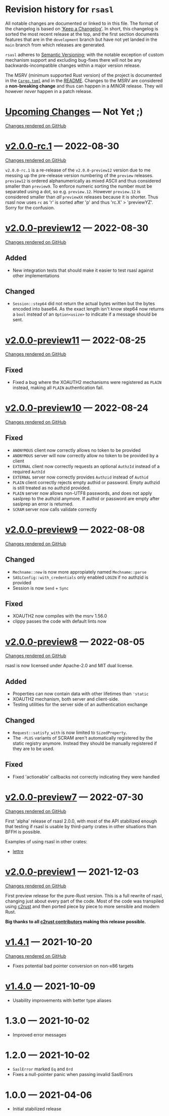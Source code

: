 # Revision history for `rsasl`

All notable changes are documented or linked to in this file. The format of the changelog is based on 
['Keep a Changelog'](https://keepachangelog.com/en/1.0.0/). In short, this changelog is sorted the most recent
release at the top, and the first section documents features that are in the `development` 
branch but have not yet landed in the `main` branch from which releases are generated.

`rsasl` adheres to [Semantic Versioning](https://semver.org/spec/v2.0.0.html); with 
the notable exception of custom mechanism support and excluding 
bug-fixes there will not be any backwards-incompatible changes within a major version release.

The MSRV (minimum supported Rust version) of the project is documented in the [`Cargo.toml`](Cargo.toml) and in the 
[README](README.md). Changes to the MSRV are considered a **non-breaking change** and thus can happen in a *MINOR* 
release. They will however *never* happen in a patch release.

<!-- next-header -->
# [Upcoming Changes] — Not Yet ;)

[Changes rendered on GitHub][Upcoming/diff]


# [v2.0.0-rc.1] — 2022-08-30

[Changes rendered on GitHub][v2.0.0-rc.1/diff]

`v2.0.0-rc.1` is a re-release of the `v2.0.0-preview12` version due to me messing up the pre-release version 
numbering of the `preview` releases. `preview12` is ordered alphanumerically as mixed ASCII and thus considered smaller 
than `preview9`. To enforce numeric sorting the number must be separated using a dot, so e.g. `preview.12`. However 
`preview.12` is considered smaller than *all* `previewXX` releases because it is shorter. Thus rsasl now uses `rc` 
as 'r' is sorted after 'p' and thus 'rc.X' > 'previewYZ'. Sorry for the confusion.

# [v2.0.0-preview12] — 2022-08-30

[Changes rendered on GitHub][v2.0.0-preview12/diff]

## Added
- New integration tests that should make it easier to test rsasl against other implementations

## Changed
- `Session::step64` did not return the actual bytes written but the bytes encoded into base64. As the exact length 
  isn't know step64 now returns a `bool` instead of an `Option<usize>` to indicate if a message should be sent.


# [v2.0.0-preview11] — 2022-08-25

[Changes rendered on GitHub][v2.0.0-preview11/diff]

## Fixed
- Fixed a bug where the XOAUTH2 mechanisms were registered as `PLAIN` instead, making all `PLAIN` authentication fail.

# [v2.0.0-preview10] — 2022-08-24

[Changes rendered on GitHub][v2.0.0-preview10/diff]

## Fixed
- `ANONYMOUS` client now correctly allows no token to be provided
- `ANONYMOUS` server will now correctly allow no token to be provided by a client
- `EXTERNAL` client now correctly requests an optional `AuthzId` instead of a required `AuthId`
- `EXTERNAL` server now correctly provides `Authzid` instead of `Authid`
- `PLAIN` client correctly rejects empty authid or password. Empty authzid is still treated as no authzid provided.
- `PLAIN` server now allows non-UTF8 passwords, and does not apply saslprep to the authzid anymore. If authid or 
  password are empty after saslprep an error is returned.
- `SCRAM` server now calls validate correctly

# [v2.0.0-preview9] — 2022-08-08

[Changes rendered on GitHub][v2.0.0-preview9/diff]

## Changed
- `Mechname::new` is now more appropiately named `Mechname::parse`
- `SASLConfig::with_credentials` only enabled `LOGIN` if no authzid is provided
- Session is now `Send` + `Sync`

## Fixed
- XOAUTH2 now compiles with the msrv 1.56.0 
- clippy passes the code with default lints now

# [v2.0.0-preview8] — 2022-08-05

[Changes rendered on GitHub][v2.0.0-preview8/diff]

rsasl is now licensed under Apache-2.0 and MIT dual license.

## Added

- Properties can now contain data with other lifetimes than `'static`
- XOAUTH2 mechanism, both server and client-side.
- Testing utilities for the server side of an authentication exchange

## Changed

- `Request::satisfy_with` is now limited to `SizedProperty`.
- The `-PLUS` variants of SCRAM aren't automatically registered by the static registry anymore. Instead they should 
  be manually registered if they are to be used.

## Fixed

- Fixed 'actionable' callbacks not correctly indicating they were handled


# [v2.0.0-preview7] — 2022-07-30

[Changes rendered on GitHub][v2.0.0-preview7/diff]

First 'alpha' release of rsasl 2.0.0, with most of the API stabilized enough that testing if rsasl
is usable by third-party crates in other situations than BFFH is possible.

Examples of using rsasl in other crates:
- [lettre](https://github.com/dequbed/lettre/tree/rsasl-auth)

# [v2.0.0-preview1] — 2021-12-03

[Changes rendered on GitHub][v2.0.0-preview1/diff]

First preview release for the pure-Rust version. This is a full rewrite of rsasl, changing just
about every part of the code. Most of the code was transpiled using
[c2rust](https://github.com/immunant/c2rust) and then ported piece by piece to more sensible and
modern Rust.

**Big thanks to all [c2rust contributors](https://github.com/immunant/c2rust/graphs/contributors)
making this release possible.**

# [v1.4.1] — 2021-10-20

[Changes rendered on GitHub][v1.4.1/diff]

* Fixes potential bad pointer conversion on non-x86 targets

# [v1.4.0] — 2021-10-09

* Usability improvements with better type aliases

# 1.3.0 — 2021-10-02

* Improved error messages

# 1.2.0 — 2021-10-02

* `SaslError` marked `Eq` and `Ord`
* Fixes a null-pointer panic when passing invalid SaslErrors

# 1.0.0 — 2021-04-06

* Initial stabilized release

[Upcoming Changes]: https://github.com/dequbed/rsasl/tree/development
<!-- next-url -->
[Upcoming/diff]: https://github.com/dequbed/rsasl/compare/2.0.0-rc.1...development
[v2.0.0-rc.1]: https://github.com/dequbed/rsasl/releases/tag/v2.0.0-rc.1
[v2.0.0-rc.1/diff]: https://github.com/dequbed/rsasl/compare/2.0.0-preview12...v2.0.0-rc.1
[v2.0.0-preview12]: https://github.com/dequbed/rsasl/releases/tag/v2.0.0-preview12
[v2.0.0-preview12/diff]: https://github.com/dequbed/rsasl/compare/v2.0.0-preview11...v2.0.0-preview12
[v2.0.0-preview11]: https://github.com/dequbed/rsasl/releases/tag/v2.0.0-preview11
[v2.0.0-preview11/diff]: https://github.com/dequbed/rsasl/compare/v2.0.0-preview10...v2.0.0-preview11
[v2.0.0-preview10]: https://github.com/dequbed/rsasl/releases/tag/v2.0.0-preview10
[v2.0.0-preview10/diff]: https://github.com/dequbed/rsasl/compare/v2.0.0-preview9...v2.0.0-preview10
[v2.0.0-preview9]: https://github.com/dequbed/rsasl/releases/tag/v2.0.0-preview9
[v2.0.0-preview9/diff]: https://github.com/dequbed/rsasl/compare/v2.0.0-preview8...v2.0.0-preview9
[v2.0.0-preview8]: https://github.com/dequbed/rsasl/releases/tag/v2.0.0-preview8
[v2.0.0-preview8/diff]: https://github.com/dequbed/rsasl/compare/v2.0.0-preview7...v2.0.0-preview8
[v2.0.0-preview7]: https://github.com/dequbed/rsasl/releases/tag/v2.0.0-preview7
[v2.0.0-preview7/diff]: https://github.com/dequbed/rsasl/compare/v2.0.0-preview1...v2.0.0-preview7
[v2.0.0-preview1]: https://github.com/dequbed/rsasl/releases/tag/v2.0.0-preview1
[v2.0.0-preview1/diff]: https://github.com/dequbed/rsasl/compare/v1.4.1...v2.0.0-preview1
[v1.4.1]: https://github.com/dequbed/rsasl/releases/tag/v1.4.1
[v1.4.1/diff]: https://github.com/dequbed/rsasl/compare/v1.4.0...v1.4.1
[v1.4.0]: https://github.com/dequbed/rsasl/releases/tag/v1.4.0
